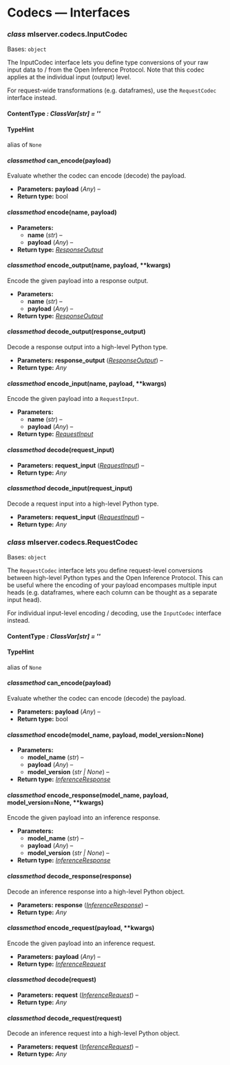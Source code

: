 # Codecs — Interfaces

### *class* mlserver.codecs.InputCodec

Bases: `object`

The InputCodec interface lets you define type conversions of your raw input
data to / from the Open Inference Protocol.
Note that this codec applies at the individual input (output) level.

For request-wide transformations (e.g. dataframes), use the
`RequestCodec` interface instead.

#### ContentType *: ClassVar[str]* *= ''*

#### TypeHint

alias of `None`

#### *classmethod* can_encode(payload)

Evaluate whether the codec can encode (decode) the payload.

* **Parameters:**
  **payload** (*Any*) – 
* **Return type:**
  bool

#### *classmethod* encode(name, payload)

* **Parameters:**
  * **name** (*str*) – 
  * **payload** (*Any*) – 
* **Return type:**
  [*ResponseOutput*](types.md#mlserver.types.ResponseOutput)

#### *classmethod* encode_output(name, payload, \*\*kwargs)

Encode the given payload into a response output.

* **Parameters:**
  * **name** (*str*) – 
  * **payload** (*Any*) – 
* **Return type:**
  [*ResponseOutput*](types.md#mlserver.types.ResponseOutput)

#### *classmethod* decode_output(response_output)

Decode a response output into a high-level Python type.

* **Parameters:**
  **response_output** ([*ResponseOutput*](types.md#mlserver.types.ResponseOutput)) – 
* **Return type:**
  *Any*

#### *classmethod* encode_input(name, payload, \*\*kwargs)

Encode the given payload into a `RequestInput`.

* **Parameters:**
  * **name** (*str*) – 
  * **payload** (*Any*) – 
* **Return type:**
  [*RequestInput*](types.md#mlserver.types.RequestInput)

#### *classmethod* decode(request_input)

* **Parameters:**
  **request_input** ([*RequestInput*](types.md#mlserver.types.RequestInput)) – 
* **Return type:**
  *Any*

#### *classmethod* decode_input(request_input)

Decode a request input into a high-level Python type.

* **Parameters:**
  **request_input** ([*RequestInput*](types.md#mlserver.types.RequestInput)) – 
* **Return type:**
  *Any*

### *class* mlserver.codecs.RequestCodec

Bases: `object`

The `RequestCodec` interface lets you define request-level conversions
between high-level Python types and the Open Inference Protocol.
This can be useful where the encoding of your payload encompases multiple
input heads (e.g. dataframes, where each column can be thought as a
separate input head).

For individual input-level encoding / decoding, use the `InputCodec`
interface instead.

#### ContentType *: ClassVar[str]* *= ''*

#### TypeHint

alias of `None`

#### *classmethod* can_encode(payload)

Evaluate whether the codec can encode (decode) the payload.

* **Parameters:**
  **payload** (*Any*) – 
* **Return type:**
  bool

#### *classmethod* encode(model_name, payload, model_version=None)

* **Parameters:**
  * **model_name** (*str*) – 
  * **payload** (*Any*) – 
  * **model_version** (*str* *|* *None*) – 
* **Return type:**
  [*InferenceResponse*](types.md#mlserver.types.InferenceResponse)

#### *classmethod* encode_response(model_name, payload, model_version=None, \*\*kwargs)

Encode the given payload into an inference response.

* **Parameters:**
  * **model_name** (*str*) – 
  * **payload** (*Any*) – 
  * **model_version** (*str* *|* *None*) – 
* **Return type:**
  [*InferenceResponse*](types.md#mlserver.types.InferenceResponse)

#### *classmethod* decode_response(response)

Decode an inference response into a high-level Python object.

* **Parameters:**
  **response** ([*InferenceResponse*](types.md#mlserver.types.InferenceResponse)) – 
* **Return type:**
  *Any*

#### *classmethod* encode_request(payload, \*\*kwargs)

Encode the given payload into an inference request.

* **Parameters:**
  **payload** (*Any*) – 
* **Return type:**
  [*InferenceRequest*](types.md#mlserver.types.InferenceRequest)

#### *classmethod* decode(request)

* **Parameters:**
  **request** ([*InferenceRequest*](types.md#mlserver.types.InferenceRequest)) – 
* **Return type:**
  *Any*

#### *classmethod* decode_request(request)

Decode an inference request into a high-level Python object.

* **Parameters:**
  **request** ([*InferenceRequest*](types.md#mlserver.types.InferenceRequest)) – 
* **Return type:**
  *Any*

